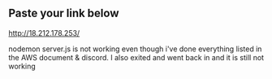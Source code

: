 ## Paste your link below
http://18.212.178.253/

nodemon server.js is not working even though i've done everything listed in the AWS document & discord. I also exited and went back in and it is still not working

